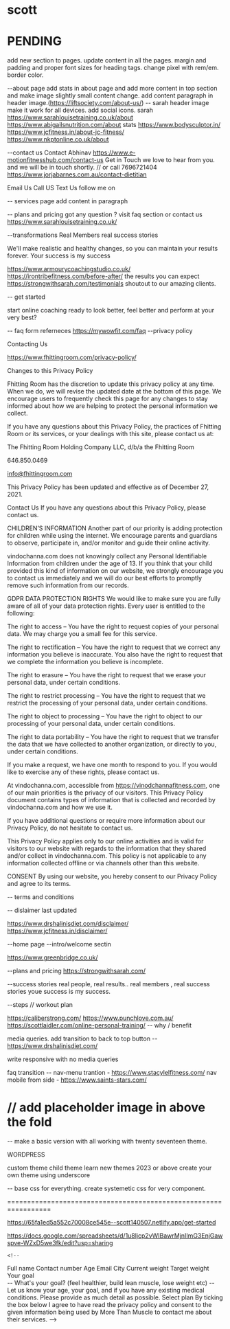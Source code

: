 # scott

PENDING
=================================================================
add new section to pages.
update content in all the pages.
margin and padding and proper font sizes for heading tags.
change pixel with rem/em.
border color.



--about page
 add stats in about page and add more content in top section and make image slightly small
content change. add content paragraph in header image.(https://liftsociety.com/about-us/) -- sarah
header image make it work for all devices. add social icons.
sarah https://www.sarahlouisetraining.co.uk/about
https://www.abigailsnutrition.com/about
stats https://www.bodysculptor.in/
https://www.jcfitness.in/about-jc-fitness/
https://www.nkptonline.co.uk/about

--contact us 
Contact Abhinav https://www.e-motionfitnesshub.com/contact-us
Get in Touch
we love to hear from you.
and we will be in touch shortly. // or call 7696721404
https://www.jorjabarnes.com.au/contact-dietitian

Email Us
Call US
Text Us
follow me on 

-- services page
add content in paragraph

-- plans and pricing
got any question ?
visit faq section or contact us https://www.sarahlouisetraining.co.uk/

--transformations
Real Members real success stories

We'll make realistic and healthy changes, so you can maintain your results forever. Your success is my success 

https://www.armourycoachingstudio.co.uk/
https://irontribefitness.com/before-after/
the results you can expect
https://strongwithsarah.com/testimonials
shoutout to our amazing clients.


-- get started

start online coaching
ready to look better, feel better and perform at your very best?

-- faq
form referneces
https://mywowfit.com/faq
--privacy policy


Contacting Us

https://www.fhittingroom.com/privacy-policy/

Changes to this Privacy Policy

Fhitting Room has the discretion to update this privacy policy at any time. When we do, we will revise the updated date at the bottom of this page. We encourage users to frequently check this page for any changes to stay informed about how we are helping to protect the personal information we collect.

If you have any questions about this Privacy Policy, the practices of Fhitting Room or its services, or your dealings with this site, please contact us at:

The Fhitting Room Holding Company LLC, d/b/a the Fhitting Room

646.850.0469

info@fhittingroom.com

This Privacy Policy has been updated and effective as of December 27, 2021.


Contact Us
If you have any questions about this Privacy Policy, please contact us.

CHILDREN’S INFORMATION
Another part of our priority is adding protection for children while using the internet. We encourage parents and guardians to observe, participate in, and/or monitor and guide their online activity.

vindochanna.com does not knowingly collect any Personal Identifiable Information from children under the age of 13. If you think that your child provided this kind of information on our website, we strongly encourage you to contact us immediately and we will do our best efforts to promptly remove such information from our records.

GDPR DATA PROTECTION RIGHTS
We would like to make sure you are fully aware of all of your data protection rights. Every user is entitled to the following:

The right to access – You have the right to request copies of your personal data. We may charge you a small fee for this service.

The right to rectification – You have the right to request that we correct any information you believe is inaccurate. You also have the right to request that we complete the information you believe is incomplete.

The right to erasure – You have the right to request that we erase your personal data, under certain conditions.

The right to restrict processing – You have the right to request that we restrict the processing of your personal data, under certain conditions.

The right to object to processing – You have the right to object to our processing of your personal data, under certain conditions.

The right to data portability – You have the right to request that we transfer the data that we have collected to another organization, or directly to you, under certain conditions.

If you make a request, we have one month to respond to you. If you would like to exercise any of these rights, please contact us.



At vindochanna.com, accessible from https://vinodchannafitness.com, one of our main priorities is the privacy of our visitors. This Privacy Policy document contains types of information that is collected and recorded by vindochanna.com and how we use it.

If you have additional questions or require more information about our Privacy Policy, do not hesitate to contact us.

This Privacy Policy applies only to our online activities and is valid for visitors to our website with regards to the information that they shared and/or collect in vindochanna.com. This policy is not applicable to any information collected offline or via channels other than this website.

CONSENT
By using our website, you hereby consent to our Privacy Policy and agree to its terms.

-- terms and conditions



-- dislaimer
last updated

https://www.drshalinisdiet.com/disclaimer/
https://www.jcfitness.in/disclaimer/

--home page
 --intro/welcome sectin

https://www.greenbridge.co.uk/

--plans and pricing
https://strongwithsarah.com/


--success stories 
real people, real results..
real members , real success stories
youe  success is my success.

--steps // workout plan

https://caliberstrong.com/
https://www.punchlove.com.au/
https://scottlaidler.com/online-personal-training/
-- why / benefit



















media queries.
add transition to back to top button -- https://www.drshalinisdiet.com/

write responsive with no media queries

faq transition --
nav-menu trantion - https://www.stacylelfitness.com/
nav mobile from side  - https://www.saints-stars.com/



// add placeholder image in above the fold
=================================================================
 -- make a basic version with all working with twenty seventeen theme.

WORDPRESS

custom theme
child theme
learn new themes 2023 or above
create your own theme using underscore


-- base css for everything.
 create systemetic css for very component.

=================================================================


https://65fa1ed5a552c70008ce545e--scott140507.netlify.app/get-started

https://docs.google.com/spreadsheets/d/1u8ljcp2vWIBawrMjnIImG3EnjGawspve-WZxD5we3fk/edit?usp=sharing



<!-- Contact Form Section -->
    <!-- 
Full name
Contact number
Age
Email
City
Current weight 
Target weight  
Your goal  
-- What's your goal? (feel healthier, build lean muscle, lose weight etc) 
-- Let us know your age, your goal, and if you have any existing medical conditions. Please provide as much detail as possible.
Select plan
By ticking the box below I agree to have read the privacy policy and consent to the given information being used by More Than Muscle to contact me about their services.
-->